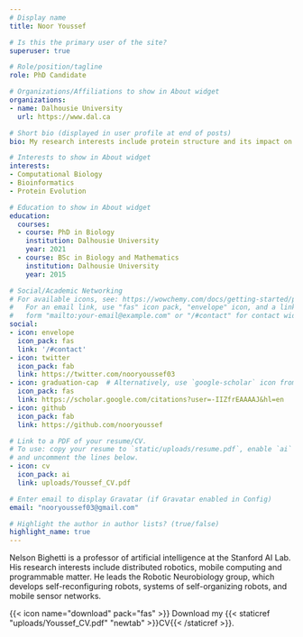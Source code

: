 ```yaml
---
# Display name
title: Noor Youssef

# Is this the primary user of the site?
superuser: true

# Role/position/tagline
role: PhD Candidate

# Organizations/Affiliations to show in About widget
organizations:
- name: Dalhousie University
  url: https://www.dal.ca

# Short bio (displayed in user profile at end of posts)
bio: My research interests include protein structure and its impact on sequence evolution.

# Interests to show in About widget
interests:
- Computational Biology
- Bioinformatics
- Protein Evolution

# Education to show in About widget
education:
  courses:
  - course: PhD in Biology 
    institution: Dalhousie University
    year: 2021
  - course: BSc in Biology and Mathematics
    institution: Dalhousie University
    year: 2015

# Social/Academic Networking
# For available icons, see: https://wowchemy.com/docs/getting-started/page-builder/#icons
#   For an email link, use "fas" icon pack, "envelope" icon, and a link in the
#   form "mailto:your-email@example.com" or "/#contact" for contact widget.
social:
- icon: envelope
  icon_pack: fas
  link: '/#contact'
- icon: twitter
  icon_pack: fab
  link: https://twitter.com/nooryoussef03
- icon: graduation-cap  # Alternatively, use `google-scholar` icon from `ai` icon pack
  icon_pack: fas
  link: https://scholar.google.com/citations?user=-IIZfrEAAAAJ&hl=en
- icon: github
  icon_pack: fab
  link: https://github.com/nooryoussef

# Link to a PDF of your resume/CV.
# To use: copy your resume to `static/uploads/resume.pdf`, enable `ai` icons in `params.toml`, 
# and uncomment the lines below.
- icon: cv
  icon_pack: ai
  link: uploads/Youssef_CV.pdf

# Enter email to display Gravatar (if Gravatar enabled in Config)
email: "nooryoussef03@gmail.com"

# Highlight the author in author lists? (true/false)
highlight_name: true
---
```


Nelson Bighetti is a professor of artificial intelligence at the Stanford AI Lab. His research interests include distributed robotics, mobile computing and programmable matter. He leads the Robotic Neurobiology group, which develops self-reconfiguring robots, systems of self-organizing robots, and mobile sensor networks.


{{< icon name="download" pack="fas" >}} Download my {{< staticref "uploads/Youssef_CV.pdf" "newtab" >}}CV{{< /staticref >}}.
